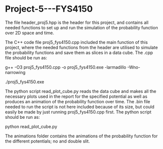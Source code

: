 # Project-5---FYS4150


The file header_proj5.hpp is the header for this project, and contains all needed functions to set up and run the simulation of the probability function over 2D space and time.


The C++ code file proj5_fys4150.cpp included the main function of this project, where the needed functions from the header are utilised to simulate the probability functions and save them as slices in a data cube. The .cpp file should be run as:

g++ -O3 proj5_fys4150.cpp -o proj5_fys4150.exe -larmadillo -Wno-narrowing

./proj5_fys4150.exe


The python script read_plot_cube.py reads the data cube and makes all the necessary plots used in the report for the specified potential as well as produces an animation of the probability function over time. The .bin file needed to run the script is not here included because of its size, but could easily be made by just running proj5_fys4150.cpp first. The python script should be run as:

python read_plot_cube.py


The animations folder contains the animations of the probability function for the different potentials; no and double slit. 
